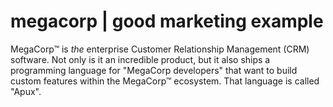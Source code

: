 
# megacorp | good marketing example

MegaCorp™ is *the* enterprise Customer Relationship Management (CRM) software. Not only is it an incredible product, but it also ships a programming language for "MegaCorp developers" that want to build custom features within the MegaCorp™ ecosystem. That language is called "Apux".
